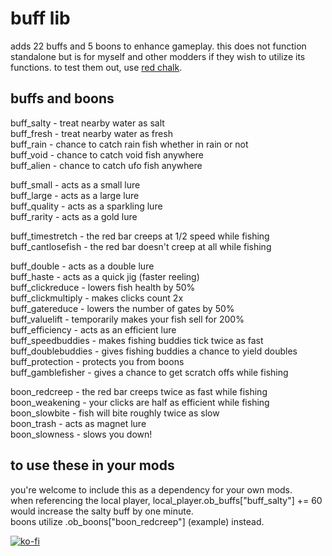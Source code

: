 # buff lib  
adds 22 buffs and 5 boons to enhance gameplay. this does not function standalone but is for myself and other modders if they wish to utilize its functions. to test them out, use [red chalk](https://thunderstore.io/c/webfishing/p/officer_balls/redchalk/).  
  
## buffs and boons  
buff_salty - treat nearby water as salt  
buff_fresh - treat nearby water as fresh  
buff_rain - chance to catch rain fish whether in rain or not  
buff_void - chance to catch void fish anywhere  
buff_alien - chance to catch ufo fish anywhere  
  
buff_small - acts as a small lure  
buff_large - acts as a large lure  
buff_quality - acts as a sparkling lure  
buff_rarity - acts as a gold lure  
  
buff_timestretch - the red bar creeps at 1/2 speed while fishing  
buff_cantlosefish - the red bar doesn't creep at all while fishing  
  
buff_double - acts as a double lure  
buff_haste - acts as a quick jig (faster reeling)  
buff_clickreduce - lowers fish health by 50%  
buff_clickmultiply - makes clicks count 2x  
buff_gatereduce - lowers the number of gates by 50%  
buff_valuelift - temporarily makes your fish sell for 200%  
buff_efficiency - acts as an efficient lure  
buff_speedbuddies - makes fishing buddies tick twice as fast  
buff_doublebuddies - gives fishing buddies a chance to yield doubles  
buff_protection - protects you from boons  
buff_gamblefisher - gives a chance to get scratch offs while fishing  
  
boon_redcreep - the red bar creeps twice as fast while fishing  
boon_weakening - your clicks are half as efficient while fishing  
boon_slowbite - fish will bite roughly twice as slow  
boon_trash - acts as magnet lure  
boon_slowness - slows you down!  
  
## to use these in your mods  
you're welcome to include this as a dependency for your own mods.  
when referencing the local player, local_player.ob_buffs["buff_salty"] += 60 would increase the salty buff by one minute.  
boons utilize .ob_boons["boon_redcreep"] (example) instead.  
  

[![ko-fi](https://ko-fi.com/img/githubbutton_sm.svg)](https://ko-fi.com/S6S519BLBL)
